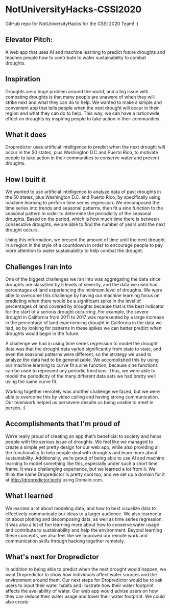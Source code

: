 # NotUniversityHacks-CSSI2020
GitHub repo for NotUniversityHacks for the CSSI 2020 Team! :)

## Elevator Pitch:
A web app that uses AI and machine learning to predict future droughts and teaches people how to contribute to water sustainability to combat droughts.

## Inspiration
Droughts are a huge problem around the world, and a big issue with combating droughts is that many people are unaware of when they will strike next and what they can do to help. We wanted to make a simple and convenient app that tells people when the next drought will occur in their region and what they can do to help. This way, we can have a nationwide effect on droughts by inspiring people to take action in their communities.

## What it does
Dropredictor uses artificial intelligence to predict when the next drought will occur in the 50 states, plus Washington D.C and Puerto Rico, to motivate people to take action in their communities to conserve water and prevent droughts.

## How I built it
We wanted to use artificial intelligence to analyze data of past droughts in the 50 states, plus Washington D.C. and Puerto Rico, by specifically using machine learning to perform time series regression. We decomposed the time series into trends and seasonal patterns, then fit a sine function to the seasonal pattern in order to determine the periodicity of the seasonal droughts. Based on the period, which is how much time there is between consecutive droughts, we are able to find the number of years until the next drought occurs. 

Using this information, we present the amount of time until the next drought in a region in the style of a countdown in order to encourage people to pay more attention to water sustainability to help combat the drought.

## Challenges I ran into
One of the biggest challenges we ran into was aggregating the data since droughts are classified by 5 levels of severity, and the data we used had percentages of land experiencing the minimum level of droughts. We were able to overcome this challenge by having our machine learning focus on predicting when there would be a significant spike in the level of percentages of land covered by droughts because that is the best indicator for the start of a serious drought occurring. For example, the severe drought in California from 2011 to 2017 was represented by a large increase in the percentage of land experiencing drought in California in the data we had, so by looking for patterns in these spikes we can better predict when droughts would begin in the future.  

A challenge we had in using time series regression to model the drought data was that the drought data varied significantly from state to state, and even the seasonal patterns were different, so the strategy we used to analyze the data had to be generalizable. We accomplished this by using our machine learning to curve fit a sine function, because sine functions can be used to represent any periodic functions. Thus, we were able to model the periodicity of the many different data sets we had pretty well using the same curve fit.   

Working together remotely was another challenge we faced, but we were able to overcome this by video calling and having strong communication. Our teamwork helped us persevere despite us being unable to meet in person. :)

## Accomplishments that I'm proud of
We’re really proud of creating an app that’s beneficial to society and helps people with the serious issue of droughts. We feel like we managed to create a simple yet pretty design for our web app, while also providing all the functionality to help people deal with droughts and learn more about sustainability. Additionally, we’re proud of being able to use AI and machine learning to model something like this, especially under such a short time frame. It was a challenging experience, but we learned a lot from it. We think the name Dropredictor is pretty cool too, and we set up a domain for it at http://dropredictor.tech/ using Domain.com. 

## What I learned
We learned a lot about modeling data, and how to best visualize data to effectively communicate our ideas to a larger audience. We also learned a lot about plotting and decomposing data, as well as time series regression. It was also a lot of fun learning more about how to conserve water usage and contribute to sustainability and help the environment. Beyond learning these concepts, we also feel like we improved our remote work and communication skills through hacking together remotely. 

## What's next for Dropredictor
In addition to being able to predict when the next drought would happen, we want Dropredictor to show how individuals affect water sources and the environment around them. Our next steps for Dropredictor would be to ask users to input their water habits and illustrate how their water footprint affects the availability of water. Our web app would advise users on how they can reduce their water usage and lower their water footprint. We could also create 


